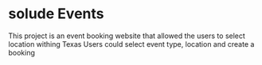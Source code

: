 # solude Events
This project is an event booking website that allowed the users to select location withing Texas 
Users could select event type, location and create a booking 
